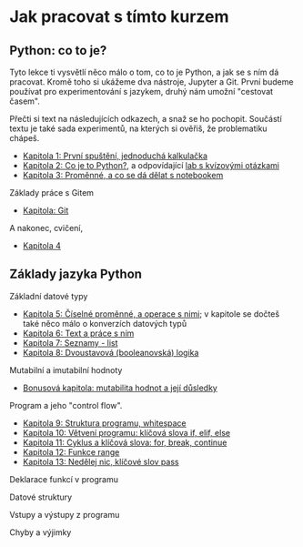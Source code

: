 # Jak pracovat s tímto kurzem



## Python: co to je?

Tyto lekce ti vysvětlí něco málo o tom, co to je Python, a jak se s ním dá pracovat.
Kromě toho si ukážeme dva nástroje, Jupyter a Git. První budeme používat pro experimentování s jazykem,
druhý nám umožní "cestovat časem".

Přečti si text na následujících odkazech, a snaž se ho pochopit. Součástí textu je také sada experimentů,
na kterých si ověřiš, že problematiku chápeš.

- [Kapitola 1: První spuštění, jednoduchá kalkulačka](./kapitola-01/readme.md)
- [Kapitola 2: Co je to Python?](./kapitola-02/readme.md), a odpovídající [lab s kvízovými otázkami](./kapitola-02/kapitola-02.ipynb)
- [Kapitola 3: Proměnné, a co se dá dělat s notebookem](./kapitola-03/readme.md)

Základy práce s Gitem

- [Kapitola: Git](./kapitola-git/readme.md)

A nakonec, cvičení,

- [Kapitola 4](./kapitola-04/readme.md)

## Základy jazyka Python

Základní datové typy

- [Kapitola 5: Číselné proměnné, a operace s nimi](./kapitola-05/readme.md); v kapitole se dočteš také něco málo o konverzích datových typů
- [Kapitola 6: Text a práce s ním](./kapitola-06/readme.md)
- [Kapitola 7: Seznamy - list](./kapitola-07/readme.md)
- [Kapitola 8: Dvoustavová (booleanovská) logika](./kapitola-08/readme.md)

Mutabilní a imutabilní hodnoty

- [Bonusová kapitola: mutabilita hodnot a její důsledky](./kapitola-mutabilita/readme.md)

Program a jeho "control flow".

- [Kapitola 9: Struktura programu, whitespace](./kapitola-09/readme.md)
- [Kapitola 10: Větvení programu: klíčová slova if, elif, else](./kapitola-10/readme.md)
- [Kapitola 11: Cyklus a klíčová slova: for, break, continue](./kapitola-11/readme.md)
- [Kapitola 12: Funkce range](./kapitola-12/readme.md)
- [Kapitola 13: Nedělej nic, klíčové slov pass](./kapitola-13/readme.md)

Deklarace funkcí v programu

Datové struktury

Vstupy a výstupy z programu

Chyby a výjimky

